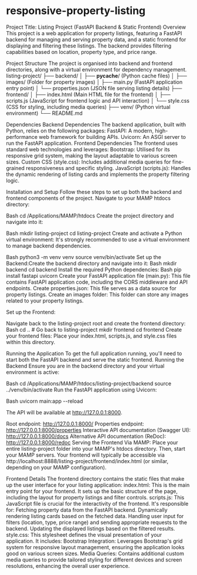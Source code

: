 # responsive-property-listing
Project Title: Listing Project (FastAPI Backend & Static Frontend)
Overview
This project is a web application for property listings, featuring a FastAPI backend for managing and serving property data, and a static frontend for displaying and filtering these listings. The backend provides filtering capabilities based on location, property type, and price range.

Project Structure
The project is organised into backend and frontend directories, along with a virtual environment for dependency management.
listing-project/
├── backend/
│   ├── __pycache__/   (Python cache files)
│   ├── images/        (Folder for property images)
│   ├── main.py        (FastAPI application entry point)
│   └── properties.json (JSON file serving listing details)
├── frontend/
│   ├── index.html     (Main HTML file for the frontend)
│   ├── scripts.js     (JavaScript for frontend logic and API interaction)
│   └── style.css      (CSS for styling, including media queries)
├── venv/              (Python virtual environment)
└── README.md


Dependencies
Backend Dependencies
The backend application, built with Python, relies on the following packages:
FastAPI: A modern, high-performance web framework for building APIs.
Uvicorn: An ASGI server to run the FastAPI application.
Frontend Dependencies
The frontend uses standard web technologies and leverages:
Bootstrap: Utilised for its responsive grid system, making the layout adaptable to various screen sizes.
Custom CSS (style.css): Includes additional media queries for fine-grained responsiveness and specific styling.
JavaScript (scripts.js): Handles the dynamic rendering of listing cards and implements the property filtering logic.

Installation and Setup
Follow these steps to set up both the backend and frontend components of the project.
Navigate to your MAMP htdocs directory:

 Bash
cd /Applications/MAMP/htdocs
Create the project directory and navigate into it:

 Bash
mkdir listing-project
cd listing-project
Create and activate a Python virtual environment: It's strongly recommended to use a virtual environment to manage backend dependencies.

 Bash
python3 -m venv venv
source venv/bin/activate
Set up the Backend:Create the backend directory and navigate into it:
 Bash
mkdir backend
cd backend
Install the required Python dependencies:
 Bash
pip install fastapi uvicorn
Create your FastAPI application file (main.py): This file contains FastAPI application code, including the CORS middleware and API endpoints.
Create properties.json: This file serves as a data source for property listings.
Create an images folder: This folder can store any images related to your property listings.

Set up the Frontend:


Navigate back to the listing-project root and create the frontend directory:
 Bash
cd .. # Go back to listing-project
mkdir frontend
cd frontend
Create your frontend files: Place your index.html, scripts.js, and style.css files within this directory.

Running the Application
To get the full application running, you'll need to start both the FastAPI backend and serve the static frontend.
Running the Backend
Ensure you are in the backend directory and your virtual environment is active:

 Bash
cd /Applications/MAMP/htdocs/listing-project/backend
source ../venv/bin/activate
Run the FastAPI application using Uvicorn:

 Bash
uvicorn main:app --reload

 The API will be available at http://127.0.0.1:8000.


Root endpoint: http://127.0.0.1:8000/
Properties endpoint: http://127.0.0.1:8000/properties
Interactive API documentation (Swagger UI): http://127.0.0.1:8000/docs
Alternative API documentation (ReDoc): http://127.0.0.1:8000/redoc
Serving the Frontend
Via MAMP: Place your entire listing-project folder into your MAMP's htdocs directory. Then, start your MAMP servers. Your frontend will typically be accessible via http://localhost:8888/listing-project/frontend/index.html (or similar, depending on your MAMP configuration).

Frontend Details
The frontend directory contains the static files that make up the user interface for your listing application:
index.html: This is the main entry point for your frontend. It sets up the basic structure of the page, including the layout for property listings and filter controls.
scripts.js: This JavaScript file is crucial for the interactivity of the frontend. It's responsible for:
Fetching property data from the FastAPI backend.
Dynamically rendering listing cards based on the fetched data.
Handling user input for filters (location, type, price range) and sending appropriate requests to the backend.
Updating the displayed listings based on the filtered results.
style.css: This stylesheet defines the visual presentation of your application. It includes:
Bootstrap Integration: Leverages Bootstrap's grid system for responsive layout management, ensuring the application looks good on various screen sizes.
Media Queries: Contains additional custom media queries to provide tailored styling for different devices and screen resolutions, enhancing the overall user experience.


